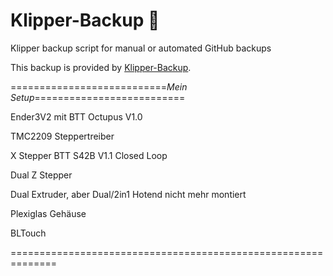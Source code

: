 # Klipper-Backup 💾 
Klipper backup script for manual or automated GitHub backups 

This backup is provided by [Klipper-Backup](https://github.com/Staubgeborener/klipper-backup).



===========================_Mein Setup_==========================

Ender3V2 mit BTT Octupus V1.0

TMC2209 Steppertreiber

X Stepper BTT S42B V1.1 Closed Loop 

Dual Z Stepper

Dual Extruder, aber Dual/2in1 Hotend nicht mehr montiert 

Plexiglas Gehäuse 

BLTouch

==============================================================
  
